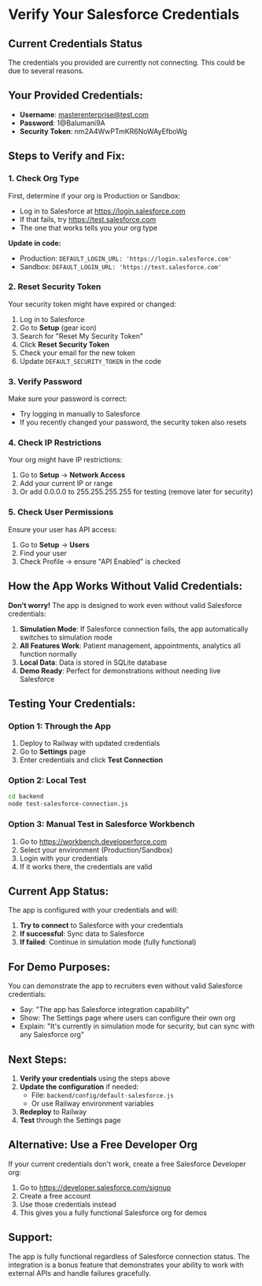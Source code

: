 # Verify Your Salesforce Credentials

## Current Credentials Status
The credentials you provided are currently not connecting. This could be due to several reasons.

## Your Provided Credentials:
- **Username**: masterenterprise@test.com
- **Password**: 1@Balumani9A
- **Security Token**: nm2A4WwPTmKR6NoWAyEfboWg

## Steps to Verify and Fix:

### 1. Check Org Type
First, determine if your org is Production or Sandbox:
- Log in to Salesforce at https://login.salesforce.com
- If that fails, try https://test.salesforce.com
- The one that works tells you your org type

**Update in code:**
- Production: `DEFAULT_LOGIN_URL: 'https://login.salesforce.com'`
- Sandbox: `DEFAULT_LOGIN_URL: 'https://test.salesforce.com'`

### 2. Reset Security Token
Your security token might have expired or changed:
1. Log in to Salesforce
2. Go to **Setup** (gear icon)
3. Search for "Reset My Security Token"
4. Click **Reset Security Token**
5. Check your email for the new token
6. Update `DEFAULT_SECURITY_TOKEN` in the code

### 3. Verify Password
Make sure your password is correct:
- Try logging in manually to Salesforce
- If you recently changed your password, the security token also resets

### 4. Check IP Restrictions
Your org might have IP restrictions:
1. Go to **Setup** → **Network Access**
2. Add your current IP or range
3. Or add 0.0.0.0 to 255.255.255.255 for testing (remove later for security)

### 5. Check User Permissions
Ensure your user has API access:
1. Go to **Setup** → **Users**
2. Find your user
3. Check Profile → ensure "API Enabled" is checked

## How the App Works Without Valid Credentials:

**Don't worry!** The app is designed to work even without valid Salesforce credentials:

1. **Simulation Mode**: If Salesforce connection fails, the app automatically switches to simulation mode
2. **All Features Work**: Patient management, appointments, analytics all function normally
3. **Local Data**: Data is stored in SQLite database
4. **Demo Ready**: Perfect for demonstrations without needing live Salesforce

## Testing Your Credentials:

### Option 1: Through the App
1. Deploy to Railway with updated credentials
2. Go to **Settings** page
3. Enter credentials and click **Test Connection**

### Option 2: Local Test
```bash
cd backend
node test-salesforce-connection.js
```

### Option 3: Manual Test in Salesforce Workbench
1. Go to https://workbench.developerforce.com
2. Select your environment (Production/Sandbox)
3. Login with your credentials
4. If it works there, the credentials are valid

## Current App Status:

The app is configured with your credentials and will:
1. **Try to connect** to Salesforce with your credentials
2. **If successful**: Sync data to Salesforce
3. **If failed**: Continue in simulation mode (fully functional)

## For Demo Purposes:

You can demonstrate the app to recruiters even without valid Salesforce credentials:
- Say: "The app has Salesforce integration capability"
- Show: The Settings page where users can configure their own org
- Explain: "It's currently in simulation mode for security, but can sync with any Salesforce org"

## Next Steps:

1. **Verify your credentials** using the steps above
2. **Update the configuration** if needed:
   - File: `backend/config/default-salesforce.js`
   - Or use Railway environment variables
3. **Redeploy** to Railway
4. **Test** through the Settings page

## Alternative: Use a Free Developer Org

If your current credentials don't work, create a free Salesforce Developer org:
1. Go to https://developer.salesforce.com/signup
2. Create a free account
3. Use those credentials instead
4. This gives you a fully functional Salesforce org for demos

## Support:

The app is fully functional regardless of Salesforce connection status. The integration is a bonus feature that demonstrates your ability to work with external APIs and handle failures gracefully.
